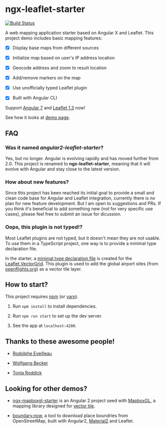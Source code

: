 # ngx-leaflet-starter

[![Build Status](https://travis-ci.org/haoliangyu/ngx-leaflet-starter.svg?branch=master)](https://github.com/haoliangyu/ngx-leaflet-starter)

A web mapping application starter based on Angular X and Leaflet. This project demo includes basic mapping features:

* [x] Display base maps from different sources

* [x] Initialize map based on user's IP address location

* [x] Geocode address and zoom to result location

* [x] Add/remove markers on the map

* [x] Use unofficially typed Leaflet plugin

* [x] Built with Angular CLI

Support [Angular 7](https://angular.io/) and [Leaflet 1.3](http://leafletjs.com/) now!

See how it looks at [demo page](http://haoliangyu.github.io/ngx-leaflet-starter/).

## FAQ

### Was it named _angular2-leaflet-starter_?

Yes, but no longer. Angular is evolving rapidly and has moved further from 2.0. This project is renamed to **ngx-leaflet-starter**, meaning that it will evolve with Angular and stay close to the latest version.

### How about new features?

Since this project has been reached its initial goal to provide a small and clean code base for Angular and Leaflet integration, currently there is no plan for new feature development. But I am open to suggestions and PRs. If you think it's beneficial to add something new (not for very specific use cases), please feel free to submit an issue for dicussion.

### Oops, this plugin is not typed!?

Most Leaflet plugins are not typed, but it doesn't mean they are not usable. To use them in a TypeScript project, one way is to provide a minimal type declaration file.

In the starter, a [minimal type declaration file](https://github.com/haoliangyu/ngx-leaflet-starter/blob/master/public_src/typings/leaflet.vectorgrid.d.ts) is created for the [Leaflet.VectorGrid](https://github.com/Leaflet/Leaflet.VectorGrid). This plugin is used to add the global airport sites (from [openflights.org](http://openflights.org/)) as a vector tile layer.

## How to start?

This project requires [npm](https://www.npmjs.com/) (or [yarn](https://yarnpkg.com/)).

1.  Run `npm install` to install dependencies.

2.  Run `npm run start` to set up the dev server.

3.  See the app at `localhost:4200`.

## Thanks to these awesome people!

* [Rodolphe Eveilleau](https://github.com/rdphv)

* [Wolfgang Becker](https://github.com/vimwb)

* [Tonia Roddick](https://github.com/troddick)

## Looking for other demos?

* [ngx-mapboxgl-starter](https://github.com/haoliangyu/ngx-mapboxgl-starter) is an Angular 2 project seed with [MapboxGL](https://www.mapbox.com/mapbox-gl-js/api/), a mapping library designed for [vector tile](https://www.mapbox.com/help/define-vector-tiles/).

* [boundary.now](https://github.com/haoliangyu/boundary.now), a tool to download place boundries from OpenStreetMap, built with Angular2, [Material2](https://github.com/angular/material2) and Leaflet.
